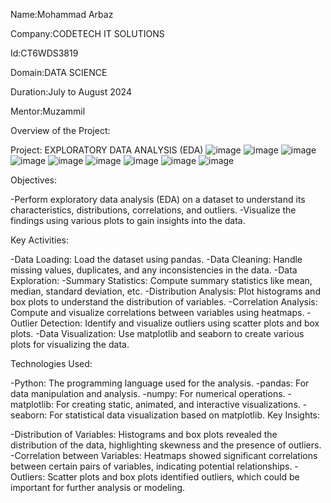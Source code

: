 Name:Mohammad Arbaz

Company:CODETECH IT SOLUTIONS

Id:CT6WDS3819

Domain:DATA SCIENCE

Duration:July to August 2024

Mentor:Muzammil

Overview of the Project:

Project: EXPLORATORY DATA ANALYSIS (EDA)
![image](https://github.com/user-attachments/assets/e48c5b1f-ddb3-4d33-9942-e876adf28002)
![image](https://github.com/user-attachments/assets/89ae9fa2-2acc-47df-8cba-db7a72e8cb0c)
![image](https://github.com/user-attachments/assets/fb56d3b8-3a7c-4815-a688-9006cd3cb919)
![image](https://github.com/user-attachments/assets/33169162-325b-41d5-9a0b-cf09979a2020)
![image](https://github.com/user-attachments/assets/34a19186-c07d-4afa-8438-0ae062e05984)
![image](https://github.com/user-attachments/assets/91001ee9-045f-4884-bc5e-a9ebe8bc3cc6)
![image](https://github.com/user-attachments/assets/7d6a3c54-aa07-4272-bfcb-0d1b2104155e)
![image](https://github.com/user-attachments/assets/b75f899f-e5ed-4da0-8518-434680410153)
![image](https://github.com/user-attachments/assets/887fcdd3-82bd-4a1a-b34a-c9a78f590732)

Objectives:

  -Perform exploratory data analysis (EDA) on a dataset to understand its characteristics, distributions, correlations, and outliers.
  -Visualize the findings using various plots to gain insights into the data.
  
Key Activities:

  -Data Loading: Load the dataset using pandas.
  -Data Cleaning: Handle missing values, duplicates, and any inconsistencies in the data.
  -Data Exploration:
  -Summary Statistics: Compute summary statistics like mean, median, standard deviation, etc.
  -Distribution Analysis: Plot histograms and box plots to understand the distribution of variables.
  -Correlation Analysis: Compute and visualize correlations between variables using heatmaps.
  -Outlier Detection: Identify and visualize outliers using scatter plots and box plots.
  -Data Visualization: Use matplotlib and seaborn to create various plots for visualizing the data.

Technologies Used:

  -Python: The programming language used for the analysis.
  -pandas: For data manipulation and analysis.
  -numpy: For numerical operations.
  -matplotlib: For creating static, animated, and interactive visualizations.
  -seaborn: For statistical data visualization based on matplotlib.
Key Insights:

  -Distribution of Variables: Histograms and box plots revealed the distribution of the data, highlighting skewness and the presence of outliers.
  -Correlation between Variables: Heatmaps showed significant correlations between certain pairs of variables, indicating potential relationships.
  -Outliers: Scatter plots and box plots identified outliers, which could be important for further analysis or modeling.
